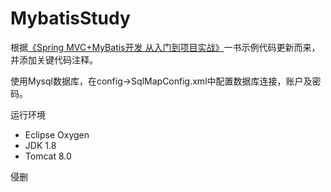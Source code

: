 # MybatisStudy

根据[《Spring MVC+MyBatis开发 从入门到项目实战》](https://item.jd.com/12308496.html)一书示例代码更新而来，并添加关键代码注释。

使用Mysql数据库，在config->SqlMapConfig.xml中配置数据库连接，账户及密码。

运行环境

+ Eclipse Oxygen
+ JDK 1.8
+ Tomcat 8.0

侵删